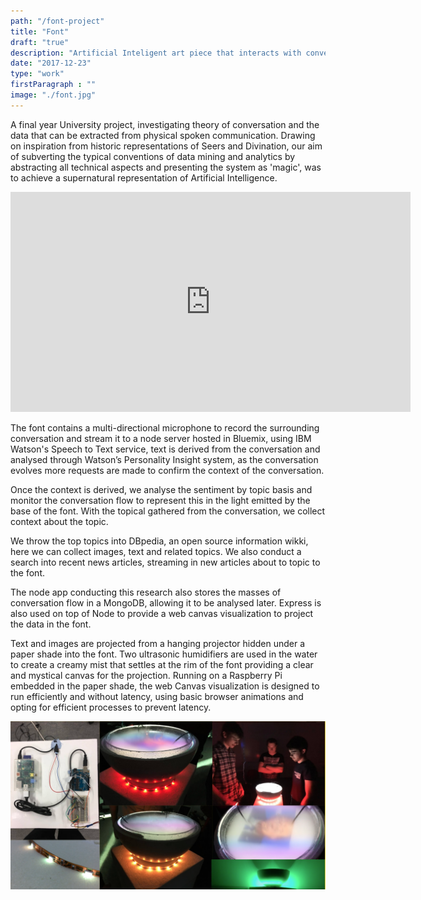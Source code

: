 ```yaml
---
path: "/font-project"
title: "Font"
draft: "true"
description: "Artificial Inteligent art piece that interacts with conversation"
date: "2017-12-23"
type: "work"
firstParagraph : ""
image: "./font.jpg"
---
```


A final year University project, investigating theory of conversation and the data that can be extracted from physical spoken communication. Drawing on inspiration from historic representations of Seers and Divination, our aim of subverting the typical conventions of data mining and analytics by abstracting all technical aspects and presenting the system as 'magic', was to achieve a supernatural representation of Artificial Intelligence.

<iframe src="https://player.vimeo.com/video/199363008" width="640" height="352" frameborder="0" webkitallowfullscreen mozallowfullscreen allowfullscreen></iframe>

The font contains a multi-directional microphone to record the surrounding conversation and stream it to a node server hosted in Bluemix, using IBM Watson's Speech to Text service, text is derived from the conversation and analysed through Watson’s Personality Insight system, as the conversation evolves more requests are made to confirm the context of the conversation.

Once the context is derived, we analyse the sentiment by topic basis and monitor the conversation flow to represent this in the light emitted by the base of the font. With the topical gathered from the conversation, we collect context about the topic.

We throw the top topics into DBpedia, an open source information wikki, here we can collect images, text and related topics. We also conduct a search into recent news articles, streaming in new articles about to topic to the font.

The node app conducting this research also stores the masses of conversation flow in a MongoDB, allowing it to be analysed later. Express is also used on top of Node to provide a web canvas visualization to project the data in the font.

Text and images are projected from a hanging projector hidden under a paper shade into the font. Two ultrasonic humidifiers are used in the water to create a creamy mist that settles at the rim of the font providing a clear and mystical canvas for the projection. Running on a Raspberry Pi embedded in the paper shade, the web Canvas visualization is designed to run efficiently and without latency, using basic browser animations and opting for efficient processes to prevent latency.

![Font project image collage](./font-1.png)


